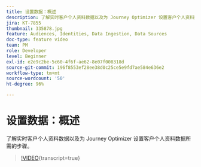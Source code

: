 ```yaml
---
title: 设置数据：概述
description: 了解实时客户个人资料数据以及为 Journey Optimizer 设置客户个人资料数据所需的步骤。
jira: KT-7855
thumbnail: 335878.jpg
feature: Audiences, Identities, Data Ingestion, Data Sources
doc-type: feature video
team: PM
role: Developer
level: Beginner
exl-id: e2e9c2be-5c60-4f6f-ae62-8e07f008318d
source-git-commit: 196f8553ef28ee38d0c25ce5e9fd7ae584e636e2
workflow-type: tm+mt
source-wordcount: '50'
ht-degree: 96%

---
```


# 设置数据：概述

了解实时客户个人资料数据以及为 Journey Optimizer 设置客户个人资料数据所需的步骤。

>[!VIDEO](https://video.tv.adobe.com/v/335878?quality=12&learn=on){transcript=true}

